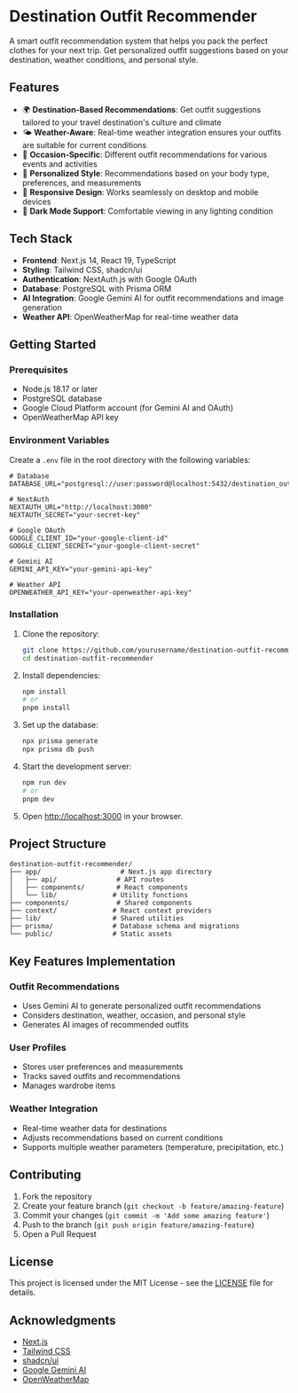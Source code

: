 # Destination Outfit Recommender

A smart outfit recommendation system that helps you pack the perfect clothes for your next trip. Get personalized outfit suggestions based on your destination, weather conditions, and personal style.

## Features

- 🌍 **Destination-Based Recommendations**: Get outfit suggestions tailored to your travel destination's culture and climate
- 🌤️ **Weather-Aware**: Real-time weather integration ensures your outfits are suitable for current conditions
- 👔 **Occasion-Specific**: Different outfit recommendations for various events and activities
- 👤 **Personalized Style**: Recommendations based on your body type, preferences, and measurements
- 📱 **Responsive Design**: Works seamlessly on desktop and mobile devices
- 🌙 **Dark Mode Support**: Comfortable viewing in any lighting condition

## Tech Stack

- **Frontend**: Next.js 14, React 19, TypeScript
- **Styling**: Tailwind CSS, shadcn/ui
- **Authentication**: NextAuth.js with Google OAuth
- **Database**: PostgreSQL with Prisma ORM
- **AI Integration**: Google Gemini AI for outfit recommendations and image generation
- **Weather API**: OpenWeatherMap for real-time weather data

## Getting Started

### Prerequisites

- Node.js 18.17 or later
- PostgreSQL database
- Google Cloud Platform account (for Gemini AI and OAuth)
- OpenWeatherMap API key

### Environment Variables

Create a `.env` file in the root directory with the following variables:

```env
# Database
DATABASE_URL="postgresql://user:password@localhost:5432/destination_outfit_recommender"

# NextAuth
NEXTAUTH_URL="http://localhost:3000"
NEXTAUTH_SECRET="your-secret-key"

# Google OAuth
GOOGLE_CLIENT_ID="your-google-client-id"
GOOGLE_CLIENT_SECRET="your-google-client-secret"

# Gemini AI
GEMINI_API_KEY="your-gemini-api-key"

# Weather API
OPENWEATHER_API_KEY="your-openweather-api-key"
```

### Installation

1. Clone the repository:
   ```bash
   git clone https://github.com/yourusername/destination-outfit-recommender.git
   cd destination-outfit-recommender
   ```

2. Install dependencies:
   ```bash
   npm install
   # or
   pnpm install
   ```

3. Set up the database:
   ```bash
   npx prisma generate
   npx prisma db push
   ```

4. Start the development server:
   ```bash
   npm run dev
   # or
   pnpm dev
   ```

5. Open [http://localhost:3000](http://localhost:3000) in your browser.

## Project Structure

```
destination-outfit-recommender/
├── app/                    # Next.js app directory
│   ├── api/               # API routes
│   ├── components/        # React components
│   └── lib/              # Utility functions
├── components/            # Shared components
├── context/              # React context providers
├── lib/                  # Shared utilities
├── prisma/               # Database schema and migrations
└── public/               # Static assets
```

## Key Features Implementation

### Outfit Recommendations
- Uses Gemini AI to generate personalized outfit recommendations
- Considers destination, weather, occasion, and personal style
- Generates AI images of recommended outfits

### User Profiles
- Stores user preferences and measurements
- Tracks saved outfits and recommendations
- Manages wardrobe items

### Weather Integration
- Real-time weather data for destinations
- Adjusts recommendations based on current conditions
- Supports multiple weather parameters (temperature, precipitation, etc.)

## Contributing

1. Fork the repository
2. Create your feature branch (`git checkout -b feature/amazing-feature`)
3. Commit your changes (`git commit -m 'Add some amazing feature'`)
4. Push to the branch (`git push origin feature/amazing-feature`)
5. Open a Pull Request

## License

This project is licensed under the MIT License - see the [LICENSE](LICENSE) file for details.

## Acknowledgments

- [Next.js](https://nextjs.org/)
- [Tailwind CSS](https://tailwindcss.com/)
- [shadcn/ui](https://ui.shadcn.com/)
- [Google Gemini AI](https://ai.google.dev/)
- [OpenWeatherMap](https://openweathermap.org/) 